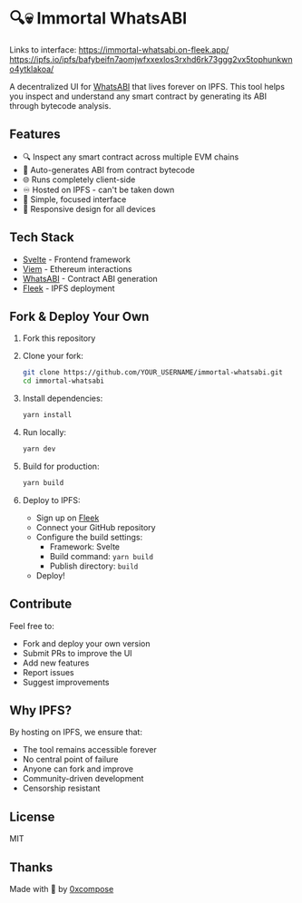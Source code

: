 # 🔍💀 Immortal WhatsABI

Links to interface:
https://immortal-whatsabi.on-fleek.app/
https://ipfs.io/ipfs/bafybeifn7aomjwfxxexlos3rxhd6rk73ggg2vx5tophunkwno4ytklakoa/

A decentralized UI for [WhatsABI](https://github.com/shazow/whatsabi) that lives forever on IPFS. This tool helps you inspect and understand any smart contract by generating its ABI through bytecode analysis.

## Features

- 🔍 Inspect any smart contract across multiple EVM chains
- 🤖 Auto-generates ABI from contract bytecode
- 🌐 Runs completely client-side
- ♾️ Hosted on IPFS - can't be taken down
- 🎯 Simple, focused interface
- 📱 Responsive design for all devices

## Tech Stack

- [Svelte](https://svelte.dev) - Frontend framework
- [Viem](https://viem.sh) - Ethereum interactions
- [WhatsABI](https://github.com/shazow/whatsabi) - Contract ABI generation
- [Fleek](https://fleek.xyz) - IPFS deployment

## Fork & Deploy Your Own

1. Fork this repository
2. Clone your fork:

   ```bash
   git clone https://github.com/YOUR_USERNAME/immortal-whatsabi.git
   cd immortal-whatsabi
   ```

3. Install dependencies:

   ```bash
   yarn install
   ```

4. Run locally:

   ```bash
   yarn dev
   ```

5. Build for production:

   ```bash
   yarn build
   ```

6. Deploy to IPFS:
   - Sign up on [Fleek](https://fleek.xyz)
   - Connect your GitHub repository
   - Configure the build settings:
     - Framework: Svelte
     - Build command: `yarn build`
     - Publish directory: `build`
   - Deploy!

## Contribute

Feel free to:

- Fork and deploy your own version
- Submit PRs to improve the UI
- Add new features
- Report issues
- Suggest improvements

## Why IPFS?

By hosting on IPFS, we ensure that:

- The tool remains accessible forever
- No central point of failure
- Anyone can fork and improve
- Community-driven development
- Censorship resistant

## License

MIT

## Thanks

Made with 💚 by [0xcompose](https://github.com/0xcompose)
